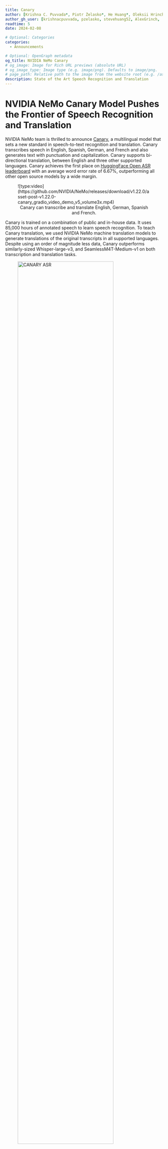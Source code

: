 ```yaml
---
title: Canary
author: [Krishna C. Puvvada*, Piotr Żelasko*, He Huang*, Oleksii Hrinchuk*, Nithin Rao Koluguri*, Somshubra Majumdar, Elena Rastorgueva, Kunal Dhawan, Zhehuai Chen, Vitaly Larukhin, Jagadeesh Balam, Boris Ginsburg]
author_gh_user: [krishnacpuvvada, pzelasko, stevehuang52, AlexGrinch,  nithinraok, titu1994,erastorgueva-nv, KunalDhawan, zhehuaichen, vsl9, jbalam-nv, borisgin]
readtime: 5
date: 2024-02-08

# Optional: Categories
categories:
  - Announcements

# Optional: OpenGraph metadata
og_title: NVIDIA NeMo Canary
# og_image: Image for Rich URL previews (absolute URL)
# og_image_type: Image type (e.g. image/png). Defaults to image/png.
# page_path: Relative path to the image from the website root (e.g. /assets/images/). If specified, the image at this path will be used for the link preview. It is unlikely you will need this parameter - you can probably use og_image instead.
description: State of the Art Speech Recognition and Translation
---
```


# NVIDIA NeMo Canary Model Pushes the Frontier of Speech Recognition and Translation

NVIDIA NeMo team is thrilled to announce [Canary](https://huggingface.co/nvidia/canary-1b), a multilingual model that sets a new standard in speech-to-text recognition and translation. Canary transcribes speech in English, Spanish, German, and French and also generates text with punctuation and capitalization. Canary supports bi-directional translation, between English and three other supported languages. Canary achieves the first place on [HuggingFace Open ASR leaderboard](https://huggingface.co/spaces/hf-audio/open_asr_leaderboard) with an average word error rate of 6.67%, outperforming all other open source models by a wide margin.


<figure markdown>
  ![type:video](https://github.com/NVIDIA/NeMo/releases/download/v1.22.0/asset-post-v1.22.0-canary_gradio_video_demo_v5_volume3x.mp4)
  <figcaption style="max-width: 100%; text-align: center;">Canary can transcribe and translate English, German, Spanish and French.</figcaption>
</figure>

<!-- more -->

Canary is trained on a combination of public and in-house data. It uses 85,000 hours of annotated speech to learn speech recognition. To teach Canary translation, we used NVIDIA NeMo machine translation models to generate translations of the original transcripts in all supported languages.  Despite using an order of magnitude less data, Canary outperforms similarly-sized Whisper-large-v3, and SeamlessM4T-Medium-v1 on both transcription and translation tasks.


<figure markdown>
  <img src="https://github.com/NVIDIA/NeMo/releases/download/v1.22.0/asset-post-v1.22.0-canary_asr.png" alt="CANARY ASR" style="width: 85%;"> <!-- Adjust the width as needed -->
  <figcaption><b>Figure 1.</b> <i> Speech recognition: average WER on MCV 16.1 test sets for English, Spanish, French, and German (Lower is better). </i></figcaption>
</figure>


<figure markdown>
  <div style="display: flex; justify-content: space-between;">
    <img src="https://github.com/NVIDIA/NeMo/releases/download/v1.22.0/asset-post-v1.22.0-canary_ast_enX.png" alt="CANARY AST En-X" style="width: 44%;">
    <img src="https://github.com/NVIDIA/NeMo/releases/download/v1.22.0/asset-post-v1.22.0-canary_ast_Xen.png" alt="CANARY AST X-En" style="width: 54%;">
  </div>
  <figcaption style="text-align: center; max-width: 80%"><b>Figure 2.</b> <i>Speech Translation: (left) average BLEU scores on Fleurs and MExpresso test sets translating from English to Spanish, French, and German. (right) average BLEU scores on Fleurs and CoVoST test sets translating from Spanish, French, and German to English (Higher is better).</i></figcaption>
</figure>

Canary is an encoder-decoder model built on several innovations from the NVIDIA NeMo team. The encoder is [Fast-Conformer](https://arxiv.org/abs/2305.05084), an efficient Conformer architecture optimized for ~3x savings on compute and ~4x savings on memory. The encoder processes audio in the form of log-mel spectrogram features and the decoder, a transformer decoder, generates output text tokens in an auto-regressive manner. The decoder is prompted with special tokens to control whether Canary performs transcription or translation. Canary also incorporates the [Concatenated tokenizer](https://aclanthology.org/2023.calcs-1.7.pdf), offering explicit control of output token space. 


The model weights are distributed under a research-friendly non-commercial CC BY-NC 4.0 license, while the code used to train this model is available under the Apache 2.0 license from [NVIDIA NeMo Toolkit](https://github.com/NVIDIA/NeMo). 

## Transcribing with Canary

To use Canary, NVIDIA NeMo toolkit needs to be installed as a pip package as shown below. Cython and PyTorch (2.0 and above) should be installed before attempting to install NeMo Toolkit.

```bash
pip install git+https://github.com/NVIDIA/NeMo.git@r1.23.0#egg=nemo_toolkit[asr]
```

Once NeMo is installed, you can use Canary to transcribe or translate audio files as follows:
```python
# Load Canary model 
from nemo.collections.asr.models import EncDecMultiTaskModel
canary_model = EncDecMultiTaskModel.from_pretrained('nvidia/canary-1b')

# Prepare input - Example lines in transcribe_manifest.json
{
    # Example to trasribe En audio
    "audio_filepath": "/path/to/audio.wav",  # path to the audio file
    "duration": 40.0,  # duration of the audio in sec
    "taskname": "asr",  # use "asr" for transcription and "ast" for Speech to Text translation.
    "source_lang": "en",  # Set `source_lang`=`target_lang` for ASR, choices=['en','de','es','fr']; set `source_lang`='en' and `target_lang`='de' for En -> De translation.
    "target_lang": "en",  # choices=['en','de','es','fr']
    "pnc": 'yes',  # whether to have PnC output, choices=['yes', 'no'] 
}

{
    # Example to translate from English audio to German text
    "audio_filepath": "/path/to/audio.wav",  # path to the audio file
    "duration": 40.0,  
    "taskname": "ast",  
    "source_lang": "en",  
    "target_lang": "de", 
    "pnc": 'yes',
}

# Finally transcribe
transcript = canary_model.transcribe(paths2audio_files="<path to transcribe_manifest.json>", batch_size=4,)
```




## Additional Resources

* [HuggingFace ASR Leaderboard](https://huggingface.co/spaces/hf-audio/open_asr_leaderboard)
* [NeMo Canary Model on HuggingFace](https://huggingface.co/collections/nvidia/canary-65c3b83ff19b126a3ca62926)
* [NVIDIA NeMo Webpage](https://github.com/NVIDIA/NeMo)
* [NVIDIA NeMo ASR Documentation](https://docs.nvidia.com/deeplearning/nemo/user-guide/index.html)
* Papers:
    * [Fast Conformer with Linearly Scalable Attention for Efficient Speech Recognition](https://arxiv.org/abs/2305.05084)
    * [Unified Model for Code-Switching Speech Recognition and Language Identification Based on Concatenated Tokenizer](https://aclanthology.org/2023.calcs-1.7.pdf)

